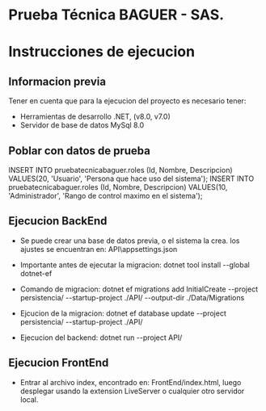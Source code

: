 # Prueba Técnica BAGUER - SAS.

# Instrucciones de ejecucion

## Informacion previa
Tener en cuenta que para la ejecucion del proyecto es necesario tener:

- Herramientas de desarrollo .NET, (v8.0, v7.0)
- Servidor de base de datos MySql 8.0

## Poblar con datos de prueba

INSERT INTO pruebatecnicabaguer.roles (Id, Nombre, Descripcion) VALUES(20, 'Usuario', 'Persona que hace uso del sistema');
INSERT INTO pruebatecnicabaguer.roles (Id, Nombre, Descripcion) VALUES(10, 'Administrador', 'Rango de control maximo en el sistema');

## Ejecucion BackEnd

- Se puede crear una base de datos previa, o el sistema la crea. los ajustes se encuentran en:  API\appsettings.json

- Importante antes de ejecutar la migracion: dotnet tool install --global dotnet-ef

- Comando de migracion: dotnet ef migrations add InitialCreate --project persistencia/ --startup-project ./API/ --output-dir ./Data/Migrations

- Ejcucion de la migracion: dotnet ef database update --project persistencia/ --startup-project ./API/

- Ejecucion del backend: dotnet run --project API/

## Ejecucion FrontEnd

- Entrar al archivo index, encontrado en: FrontEnd/index.html, luego desplegar usando la extension LiveServer o cualquier otro servidor local.